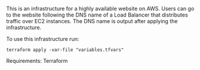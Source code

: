 This is an infrastructure for a highly available website on AWS. Users can go to the website following the DNS name of a Load Balancer that distributes traffic over EC2 instances. The DNS name is output after applying the infrastructure.


To use this infrastructure run:

```terraform apply -var-file "variables.tfvars"```

Requirements: Terraform
